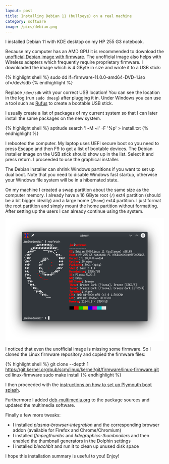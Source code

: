 ```yaml
---
layout: post
title: Installing Debian 11 (bullseye) on a real machine
category: software
image: /pics/debian.png
---
```


I installed Debian 11 with KDE desktop on my HP 255 G3 notebook.

Because my computer has an AMD GPU it is recommended to download the [unofficial Debian image with firmware][1].
The unofficial image also helps with Wireless adapters which frequently require proprietary firmware.
I downloaded the image which is 4 GByte in size and wrote it to a USB stick:

{% highlight shell %}
sudo dd if=firmware-11.0.0-amd64-DVD-1.iso of=/dev/sdb
{% endhighlight %}

Replace `/dev/sdb` with your correct USB location! You can see the location in the log (run `sudo dmesg`) after plugging it in.
Under Windows you can use a tool such as [Rufus][4] to create a bootable USB stick.

I usually create a list of packages of my current system so that I can later install the same packages on the new system.

{% highlight shell %}
aptitude search '!~M ~i' -F '%p' > install.txt
{% endhighlight %}

I rebooted the computer.
My laptop uses UEFI secure boot so you need to press Escape and then F9 to get a list of bootable devices.
The Debian installer image on the USB stick should show up in the list. Select it and press return.
I proceeded to use the graphical installer.

The Debian installer can shrink Windows partitions if you want to set up dual boot.
Note that you need to disable Windows fast startup, otherwise your Windows file system will be in a hibernated state.

On my machine I created a swap partition about the same size as the computer memory.
I already have a 16 GByte root (`/`) ext4 partition (should be a bit bigger ideally) and a large home (`/home`) ext4 partition.
I just format the root partition and simply mount the home partition without formatting.
After setting up the users I can already continue using the system.

<span class="center"><img src="/pics/neofetch.png" width="508" alt=""/></span>

I noticed that even the unofficial image is missing some firmware.
So I cloned the Linux firmware repository and copied the firmware files:

{% highlight shell %}
git clone --depth 1 https://git.kernel.org/pub/scm/linux/kernel/git/firmware/linux-firmware.git
cd linux-firmware
sudo make install
{% endhighlight %}

I then proceeded with the [instructions on how to set up Plymouth boot splash][2].

Furthermore I added [deb-multimedia.org][3] to the package sources and updated the multimedia software.

Finally a few more tweaks:

* I installed *plasma-browser-integration* and the corresponding browser addon (available for Firefox and Chrome/Chromium)
* I installed *ffmpegthumbs* and *kdegraphics-thumbnailers* and then enabled the thumbnail generators in the Dolphin settings
* I installed *bleachbit* and run it to clean up unused disk space

I hope this installation summary is useful to you!
Enjoy!

[1]: https://cdimage.debian.org/cdimage/unofficial/non-free/cd-including-firmware/current/amd64/iso-dvd/
[2]: https://wiki.debian.org/plymouth
[3]: https://deb-multimedia.org/
[4]: https://rufus.ie/
